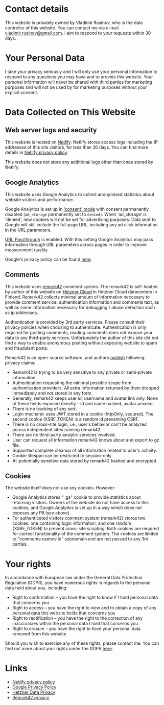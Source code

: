 # Contact details

This website is privately owned by Vladimir Rusinov, who is the data controller of this website. You can contact me via e-mail [vladimir.rusinov@gmail.com](mailto:vladimir.rusinov@gmail.com). I aim to respond to your requests within 30 days.

# Your Personal Data

I take your privacy seriously and I will only use your personal information to respond to any questions you may have and to provide this website. Your personal information will never be shared with third parties for marketing purposes and will not be used by for marketing purposes without your explicit consent.

# Data Collected on This Website

## Web server logs and security

This website is hosted on [Netlify](http://netlify.com/). Netlify stores access logs including the IP addresses of this site visitors, for less than 30 days. You can find more details in [Netlify privacy policy](https://www.netlify.com/gdpr/).

This website does not store any additional logs other than ones stored by Netlify.

## Google Analytics

This website uses Google Analytics to collect anonymised statistics about website visitors and performance.

Google Analytics is set up in ['consent' mode](https://developers.google.com/gtagjs/devguide/consent) with consent permanently disabled (`ad_storage` permanently set to `denied`). When 'ad_storage' is 'denied', new cookies will not be set for advertising purposes. Data sent to Google will still include the full page URL, including any ad click information in the URL parameters.

[URL Passthrough](https://developers.google.com/gtagjs/devguide/consent#url_passthrough) is enabled. With this setting Google Analytics may pass information through URL parameters across pages in order to improve measurement quality.

Google's privacy policy can be found [here](https://policies.google.com/privacy).

## Comments

This website uses [remark42](https://remark42.com/) comment system. The remark42 is self-hosted by author of this website on [Hetzner Cloud](https://www.hetzner.com/cloud) in Hetzner Cloud datacenters in Finland. Remark42 collects minimal amount of information necessary to provide comment service: authentication information and comments text, as well as some information necessary for debugging / abuse detection such as ip addresses.

Authentication is provided by 3rd party services. Please consult their privacy policies when choosing to authenticate. Authentication is only required for posting comments, reading comments does not expose your data to any third-party services. Unfortunately the author of this site did not find a way to enable anonymous posting without exposing website to spam and fraudulent posts.

Remark42 is an open-source software, and authors [publish](https://github.com/umputun/remark42#privacy) following privacy claims:

*   Remark42 is trying to be very sensitive to any private or semi-private information.
*   Authentication requesting the minimal possible scope from authentication providers. All extra information returned by them dropped immediately and not stored in any form.
*   Generally, remark42 keeps user id, username and avatar link only. None of these fields exposed directly - id and name hashed, avatar proxied.
*   There is no tracking of any sort.
*   Login mechanic uses JWT stored in a cookie (httpOnly, secured). The second cookie (XSRF_TOKEN) is a random id preventing CSRF.
*   There is no cross-site login, i.e., user's behavior can't be analyzed across independent sites running remark42.
*   There are no third-party analytic services involved.
*   User can request all information remark42 knows about and export to gz file.
*   Supported complete cleanup of all information related to user's activity.
*   Cookie lifespan can be restricted to session-only.
*   All potentially sensitive data stored by remark42 hashed and encrypted.

## Cookies

The website itself does not use any cookies. However:

* Google Analytics stores "_ga" cookie to provide statistics about returning visitors. Owners of the website do not have access to this cookies, and Google Analytics is set up in a way which does not exposes any PII (see above).
* For authenticated visitors comment system (remark42) stores two cookies: one containing login information, and one random (XSRF_TOKEN) to prevent cross-site scripting. Both cookies are required for correct functionality of the comment system. The cookies are limited to "comments.rusinov.ie" subdomain and are not passed to any 3rd parties.

# Your rights

In accordance with European law under the General Data Protection Regulation (GDPR), you have numerous rights in regards to the personal data held about you, including:

*   Right to confirmation – you have the right to know if I hold personal data that concerns you
*   Right to access – you have the right to view and to obtain a copy of any personal data this website holds that concerns you
*   Right to rectification – you have the right to the correction of any inaccuracies within the personal data I hold that concerns you
*   Right to erasure – you have the right to have your personal data removed from this website

Should you wish to exercise any of these rights, please contact me. You can find out more about your rights under the GDPR [here](https://www.dataprotection.ie/en/individuals/rights-individuals-under-general-data-protection-regulation).

# Links

*   [Netlify privacy policy](https://www.netlify.com/gdpr/)
*   [Google Privacy Policy](https://policies.google.com/privacy)
*   [Hetzner Data Privacy](https://www.hetzner.com/rechtliches/datenschutz/)
*   [Remark42 privacy](https://github.com/umputun/remark42#privacy)
